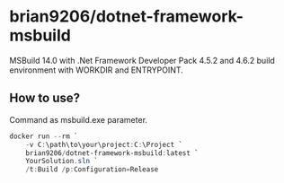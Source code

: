 # brian9206/dotnet-framework-msbuild
MSBuild 14.0 with .Net Framework Developer Pack 4.5.2 and 4.6.2 build environment with WORKDIR and ENTRYPOINT.

## How to use?
Command as msbuild.exe parameter.

```powershell
docker run --rm `
    -v C:\path\to\your\project:C:\Project `
    brian9206/dotnet-framework-msbuild:latest `
    YourSolution.sln `
    /t:Build /p:Configuration=Release
```